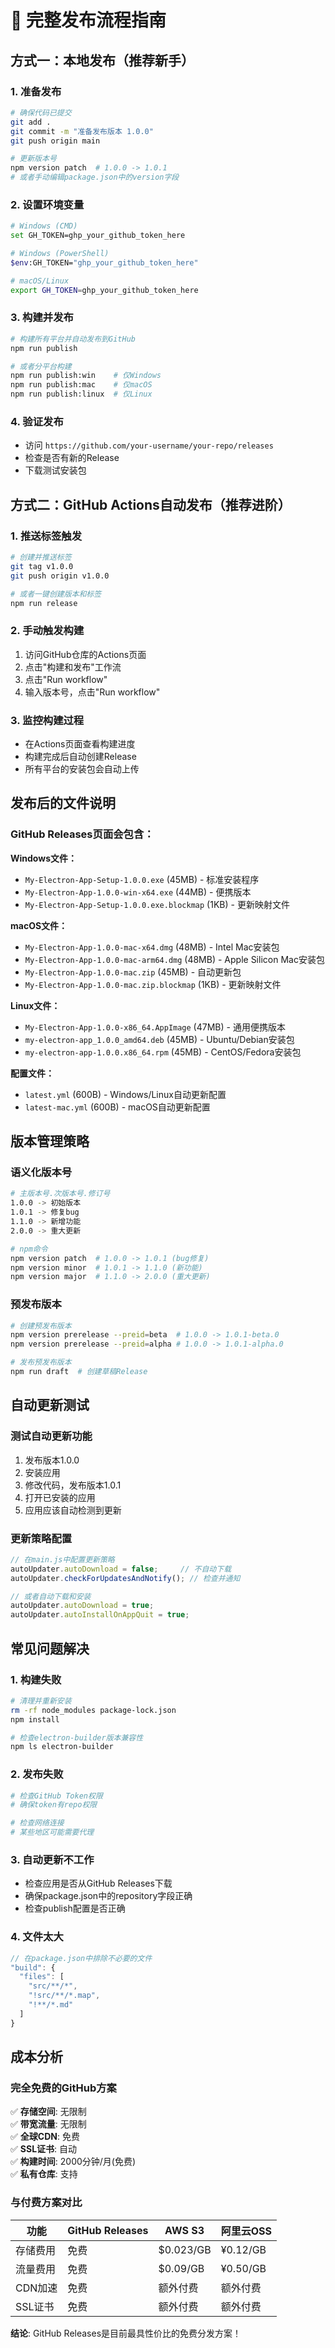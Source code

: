 # 🚀 完整发布流程指南

## 方式一：本地发布（推荐新手）

### 1. 准备发布
```bash
# 确保代码已提交
git add .
git commit -m "准备发布版本 1.0.0"
git push origin main

# 更新版本号
npm version patch  # 1.0.0 -> 1.0.1
# 或者手动编辑package.json中的version字段
```

### 2. 设置环境变量
```bash
# Windows (CMD)
set GH_TOKEN=ghp_your_github_token_here

# Windows (PowerShell) 
$env:GH_TOKEN="ghp_your_github_token_here"

# macOS/Linux
export GH_TOKEN=ghp_your_github_token_here
```

### 3. 构建并发布
```bash
# 构建所有平台并自动发布到GitHub
npm run publish

# 或者分平台构建
npm run publish:win    # 仅Windows
npm run publish:mac    # 仅macOS  
npm run publish:linux  # 仅Linux
```

### 4. 验证发布
- 访问 `https://github.com/your-username/your-repo/releases`
- 检查是否有新的Release
- 下载测试安装包

## 方式二：GitHub Actions自动发布（推荐进阶）

### 1. 推送标签触发
```bash
# 创建并推送标签
git tag v1.0.0
git push origin v1.0.0

# 或者一键创建版本和标签
npm run release
```

### 2. 手动触发构建
1. 访问GitHub仓库的Actions页面
2. 点击"构建和发布"工作流
3. 点击"Run workflow"
4. 输入版本号，点击"Run workflow"

### 3. 监控构建过程
- 在Actions页面查看构建进度
- 构建完成后自动创建Release
- 所有平台的安装包会自动上传

## 发布后的文件说明

### GitHub Releases页面会包含：

**Windows文件：**
- `My-Electron-App-Setup-1.0.0.exe` (45MB) - 标准安装程序
- `My-Electron-App-1.0.0-win-x64.exe` (44MB) - 便携版本
- `My-Electron-App-Setup-1.0.0.exe.blockmap` (1KB) - 更新映射文件

**macOS文件：**
- `My-Electron-App-1.0.0-mac-x64.dmg` (48MB) - Intel Mac安装包
- `My-Electron-App-1.0.0-mac-arm64.dmg` (48MB) - Apple Silicon Mac安装包
- `My-Electron-App-1.0.0-mac.zip` (45MB) - 自动更新包
- `My-Electron-App-1.0.0-mac.zip.blockmap` (1KB) - 更新映射文件

**Linux文件：**
- `My-Electron-App-1.0.0-x86_64.AppImage` (47MB) - 通用便携版本
- `my-electron-app_1.0.0_amd64.deb` (45MB) - Ubuntu/Debian安装包
- `my-electron-app-1.0.0.x86_64.rpm` (45MB) - CentOS/Fedora安装包

**配置文件：**
- `latest.yml` (600B) - Windows/Linux自动更新配置
- `latest-mac.yml` (600B) - macOS自动更新配置

## 版本管理策略

### 语义化版本号
```bash
# 主版本号.次版本号.修订号
1.0.0 -> 初始版本
1.0.1 -> 修复bug
1.1.0 -> 新增功能
2.0.0 -> 重大更新

# npm命令
npm version patch  # 1.0.0 -> 1.0.1 (bug修复)
npm version minor  # 1.0.1 -> 1.1.0 (新功能)
npm version major  # 1.1.0 -> 2.0.0 (重大更新)
```

### 预发布版本
```bash
# 创建预发布版本
npm version prerelease --preid=beta  # 1.0.0 -> 1.0.1-beta.0
npm version prerelease --preid=alpha # 1.0.0 -> 1.0.1-alpha.0

# 发布预发布版本
npm run draft  # 创建草稿Release
```

## 自动更新测试

### 测试自动更新功能
1. 发布版本1.0.0
2. 安装应用
3. 修改代码，发布版本1.0.1  
4. 打开已安装的应用
5. 应用应该自动检测到更新

### 更新策略配置
```javascript
// 在main.js中配置更新策略
autoUpdater.autoDownload = false;     // 不自动下载
autoUpdater.checkForUpdatesAndNotify(); // 检查并通知

// 或者自动下载和安装
autoUpdater.autoDownload = true;
autoUpdater.autoInstallOnAppQuit = true;
```

## 常见问题解决

### 1. 构建失败
```bash
# 清理并重新安装
rm -rf node_modules package-lock.json
npm install

# 检查electron-builder版本兼容性
npm ls electron-builder
```

### 2. 发布失败
```bash
# 检查GitHub Token权限
# 确保token有repo权限

# 检查网络连接
# 某些地区可能需要代理
```

### 3. 自动更新不工作
- 检查应用是否从GitHub Releases下载
- 确保package.json中的repository字段正确
- 检查publish配置是否正确

### 4. 文件太大
```javascript
// 在package.json中排除不必要的文件
"build": {
  "files": [
    "src/**/*",
    "!src/**/*.map",
    "!**/*.md"
  ]
}
```

## 成本分析

### 完全免费的GitHub方案
✅ **存储空间**: 无限制  
✅ **带宽流量**: 无限制  
✅ **全球CDN**: 免费  
✅ **SSL证书**: 自动  
✅ **构建时间**: 2000分钟/月(免费)  
✅ **私有仓库**: 支持  

### 与付费方案对比
| 功能 | GitHub Releases | AWS S3 | 阿里云OSS |
|------|----------------|--------|-----------|
| 存储费用 | 免费 | $0.023/GB | ¥0.12/GB |
| 流量费用 | 免费 | $0.09/GB | ¥0.50/GB |
| CDN加速 | 免费 | 额外付费 | 额外付费 |
| SSL证书 | 免费 | 额外付费 | 额外付费 |

**结论**: GitHub Releases是目前最具性价比的免费分发方案！